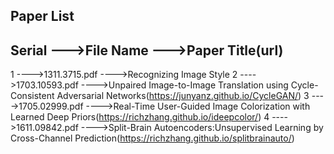 Paper List
----------------------------------------------------------------------------------------------------------------------------------------
Serial --->File Name --->Paper Title(url)
------------------------------------------------------------------------------------------------------------------------------------------------
1 ---->1311.3715.pdf ---->Recognizing Image Style
2 ---->1703.10593.pdf ---->Unpaired Image-to-Image Translation using Cycle-Consistent Adversarial Networks(https://junyanz.github.io/CycleGAN/)
3 ---->1705.02999.pdf ---->Real-Time User-Guided Image Colorization with Learned Deep Priors(https://richzhang.github.io/ideepcolor/)
4 ---->1611.09842.pdf ---->Split-Brain Autoencoders:Unsupervised Learning by Cross-Channel Prediction(https://richzhang.github.io/splitbrainauto/)

